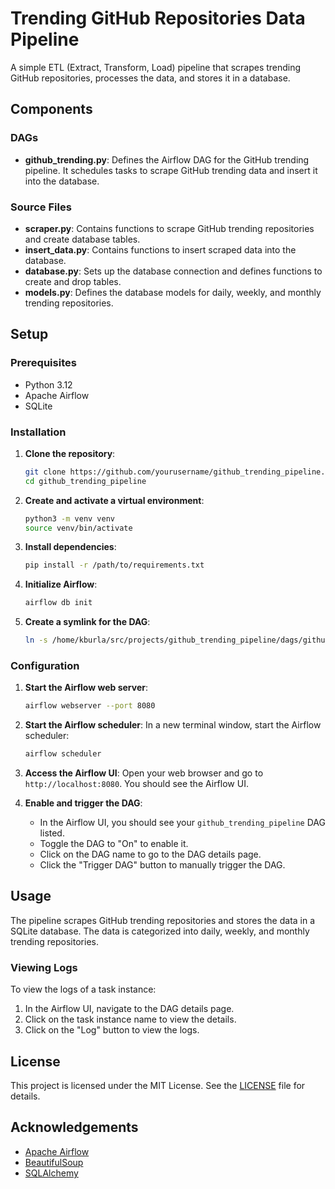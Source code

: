 
# Trending GitHub Repositories Data Pipeline

A simple ETL (Extract, Transform, Load) pipeline that scrapes trending GitHub repositories, processes the data, and stores it in a database.

## Components

### DAGs

- **github_trending.py**: Defines the Airflow DAG for the GitHub trending pipeline. It schedules tasks to scrape GitHub trending data and insert it into the database.

### Source Files

- **scraper.py**: Contains functions to scrape GitHub trending repositories and create database tables.
- **insert_data.py**: Contains functions to insert scraped data into the database.
- **database.py**: Sets up the database connection and defines functions to create and drop tables.
- **models.py**: Defines the database models for daily, weekly, and monthly trending repositories.

## Setup

### Prerequisites

- Python 3.12
- Apache Airflow
- SQLite

### Installation

1. **Clone the repository**:
    ```sh
    git clone https://github.com/yourusername/github_trending_pipeline.git
    cd github_trending_pipeline
    ```

2. **Create and activate a virtual environment**:
    ```sh
    python3 -m venv venv
    source venv/bin/activate
    ```

3. **Install dependencies**:
    ```sh
    pip install -r /path/to/requirements.txt
    ```

4. **Initialize Airflow**:
    ```sh
    airflow db init
    ```

5. **Create a symlink for the DAG**:
    ```sh
    ln -s /home/kburla/src/projects/github_trending_pipeline/dags/github_trending.py ~/airflow/dags/github_trending.py
    ```

### Configuration

1. **Start the Airflow web server**:
    ```sh
    airflow webserver --port 8080
    ```

2. **Start the Airflow scheduler**:
    In a new terminal window, start the Airflow scheduler:
    ```sh
    airflow scheduler
    ```

3. **Access the Airflow UI**:
    Open your web browser and go to `http://localhost:8080`. You should see the Airflow UI.

4. **Enable and trigger the DAG**:
    - In the Airflow UI, you should see your `github_trending_pipeline` DAG listed.
    - Toggle the DAG to "On" to enable it.
    - Click on the DAG name to go to the DAG details page.
    - Click the "Trigger DAG" button to manually trigger the DAG.

## Usage

The pipeline scrapes GitHub trending repositories and stores the data in a SQLite database. The data is categorized into daily, weekly, and monthly trending repositories.

### Viewing Logs

To view the logs of a task instance:
1. In the Airflow UI, navigate to the DAG details page.
2. Click on the task instance name to view the details.
3. Click on the "Log" button to view the logs.

## License

This project is licensed under the MIT License. See the [LICENSE](LICENSE) file for details.

## Acknowledgements

- [Apache Airflow](https://airflow.apache.org/)
- [BeautifulSoup](https://www.crummy.com/software/BeautifulSoup/)
- [SQLAlchemy](https://www.sqlalchemy.org/)